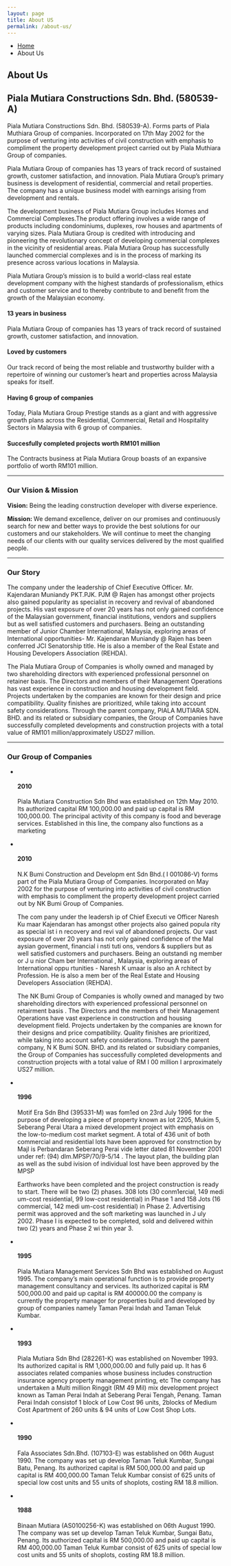 ```yaml
---
layout: page
title: About US
permalink: /about-us/
---
```


<section class="page-header">
   <div class="container">
      <div class="row">
         <div class="col-md-12">
            <ul class="breadcrumb">
               <li><a href="{{ site.baseurl }}/">Home</a></li>
               <li class="active">About Us</li>
            </ul>
         </div>
      </div>
      <div class="row">
         <div class="col-md-12">
            <h1>About Us</h1>
         </div>
      </div>
   </div>
</section>
<div class="container">
   <div class="row">
      <div class="col-md-12">
         <h2 class="word-rotator-title">
            Piala Mutiara Constructions Sdn. Bhd. (580539-A) <strong>
            </strong>
         </h2>
      </div>
   </div>
   <div class="row">
      <div class="col-md-12">
         <p>
            Piala Mutiara Constructions Sdn. Bhd. (580539-A). Forms parts of Piala Muthiara Group of companies.  Incorporated on 17th May 2002 for the purpose of venturing into activities of civil construction with emphasis to compliment the property development project carried out by Piala Muthiara Group of companies.
         </p>
         <p>Piala Mutiara Group of companies has 13 years of track record of sustained growth, customer satisfaction, and innovation. Piala Mutiara Group’s  primary business is development of residential, commercial and retail properties. The company has a unique business model with earnings arising from development and rentals.</p>
         <p>The development business of Piala Mutiara Group includes Homes and Commercial Complexes.The product offering involves a wide range of products including condominiums, duplexes, row houses and apartments of varying sizes. Piala Mutiara Group is credited with introducing and pioneering the revolutionary concept of developing commercial complexes in the vicinity of residential areas. Piala Mutiara Group has successfully launched commercial complexes and is in the process of marking its presence across various locations in Malaysia.</p>
         <p>Piala Mutiara Group’s mission is to build a world-class real estate development company with the highest standards of professionalism, ethics and customer service and to thereby contribute to and benefit from the growth of the Malaysian economy.</p>
      </div>
   </div>
   <div class="row">
      <div class="row mt-xlg mb-xl">
         <div class="col-md-6">
            <div class="feature-box feature-box-style-2">
               <div class="feature-box-icon">
                  <i class="fa fa-star"></i>
               </div>
               <div class="feature-box-info">
                  <h4 class="heading-primary mb-xs">13 years in business</h4>
                  <p>Piala Mutiara Group of companies has 13 years of track record of sustained growth, customer satisfaction, and innovation.</p>
               </div>
            </div>
         </div>
         <div class="col-md-6">
            <div class="feature-box feature-box-style-2">
               <div class="feature-box-icon">
                  <i class="fa fa-heart"></i>
               </div>
               <div class="feature-box-info">
                  <h4 class="heading-primary mb-xs">Loved by customers</h4>
                  <p>Our track record of being the most reliable and trustworthy builder with a repertoire of winning our customer’s heart and properties across Malaysia speaks for itself.</p>
               </div>
            </div>
         </div>
         <div class="col-md-6">
            <div class="feature-box feature-box-style-2">
               <div class="feature-box-icon">
                  <i class="fa fa-star"></i>
               </div>
               <div class="feature-box-info">
                  <h4 class="heading-primary mb-xs">Having 6 group of companies</h4>
                  <p>Today, Piala Mutiara Group Prestige stands as a giant and with aggressive growth plans across the Residential, Commercial, Retail and Hospitality Sectors in Malaysia with 6 group of companies.</p>
               </div>
            </div>
         </div>
         <div class="col-md-6">
            <div class="feature-box feature-box-style-2">
               <div class="feature-box-icon">
                  <i class="fa fa-star"></i>
               </div>
               <div class="feature-box-info">
                  <h4 class="heading-primary mb-xs">Succesfully completed projects worth RM101 million</h4>
                  <p>The Contracts business at Piala Mutiara Group boasts of an expansive portfolio of worth RM101 million.</p>
               </div>
            </div>
         </div>
      </div>
   </div>
   <div class="row">
      <div class="col-md-12">
         <hr class="tall">
      </div>
   </div>
   <div class="row">
      <div class="col-md-12">
         <h3 class="heading-primary">Our <strong>Vision & Mission</strong></h3>
         <p><strong> Vision:</strong> Being the leading construction developer with diverse experience.</p>
         <p><strong> Mission: </strong>We demand excellence, deliver on our promises and continuously search for new and better ways to provide the best solutions for our customers and our stakeholders. We will continue to meet the changing needs of our clients with our quality services delivered by the most qualified people.</p>
      </div>
   </div>
   <div class="row">
      <div class="col-md-12">
         <hr class="tall">
      </div>
   </div>
   <div class="row">
      <div class="col-md-12">
         <h3 class="heading-primary">Our <strong>Story</strong></h3>
         <p>The company under the leadership of Chief Executive Officer. Mr. Kajendaran Muniandy PKT.PJK. PJM @ Rajen has amongst other projects also gained popularity as specialist in recovery and revival of abandoned projects. His vast exposure of over 20 years has not only gained confidence of the Malaysian government, financial institutions, vendors and suppliers but as well satisfied customers and purchasers. Being an outstanding member of Junior Chamber International, Malaysia, exploring areas of International opportunities- Mr. Kajendaran Muniandy @ Rajen has been conferred JCI Senatorship title. He is also a member of the Real Estate and Housing Developers Association (REHDA).</p>
         <p>The Piala Mutiara Group of Companies is wholly owned and managed by two shareholding directors with experienced professional personnel on retainer basis. The Directors and members of their Management Operations has vast experience in construction and housing development field. Projects undertaken by the companies are known for their design and price compatibility. Quality finishes are prioritized, while taking into account safety considerations. Through the parent company, PIALA MUTIARA SDN. BHD. and its related or subsidiary companies, the Group of Companies have successfully completed developments and construction projects with a total value of RM101 million/approximately USD27 million.</p>
      </div>
   </div>
   <div class="row">
      <div class="col-md-12">
         <hr class="tall">
      </div>
   </div>
   <div class="row">
      <div class="col-md-12">
         <h3 class="heading-primary mt-xl">Our <strong>Group of Companies</strong></h3>
      </div>
   </div>
   <div class="row">
      <div class="col-md-12">
         <ul class="history">
            <li data-appear-animation="fadeInUp">
               <div class="thumb">
                  <img src="{{ site.baseurl }}/asset/images/companies/pmc.png" alt="" />
               </div>
               <div class="featured-box">
                  <div class="box-content">
                     <h4 class="heading-primary"><strong>2010</strong></h4>
                     <p><span class="label label-info">Piala Mutiara Construction Sdn Bhd</span> was established on 12th May 2010. Its authorized capital RM 100,000.00 and paid up capital is RM 100,000.00. The principal activity of this company is food and beverage services. Established in this line, the company also functions as a marketing </p>
                  </div>
               </div>
            </li>
            <li data-appear-animation="fadeInUp">
               <div class="thumb">
                  <img src="{{ site.baseurl }}/asset/images/companies/nkbumi.jpg" alt="" />
               </div>
               <div class="featured-box">
                  <div class="box-content">
                     <h4 class="heading-primary"><strong>2010</strong></h4>
                     <p><span class="label label-info">N.K Bumi Construction  and  Developm ent Sdn  Bhd.( I 001086-V)</span> forms part  of the  Piala  Mutiara Group of  Companies. Incorporated on May 2002  for  the purpose of  venturing  into activities of civil   construction    with   emphasis   to  compliment the property   development   project  carried out  by NK  Bumi  Group of Companies. </p>
                     <p>The com pany under the leadersh ip of Chief Executi ve Officer Naresh Ku maar Kajendaran has
                        amongst   other   projects   also   gained   popula rity   as   special ist   i n   recovery   and   revi val   of abandoned  projects.  Our  vast  exposure  of over  20  years  has  not  only gained  confidence  of the Mal aysian   goverment,   financial    i nsti tuti ons,   vendors   &   suppliers   but   as   well   satisfied customers  and  purchasers.   Being  an  outstandi ng    member  or  J u nior  Cham ber  International  , Malaysia,  exploring   areas  of  International  oppu rtunities   - Naresh  K umaar  is also an  A rchitect by  Profession.  He  is  also  a  mem ber  of  the  Real  Estate  and  Housing  Developers  Association (REHDA).
                     </p>
                     <p>The     NK  Bumi      Group     of     Companies      is     wholly     owned  and  managed  by  two shareholding  directors with  experienced  professional  personnel  on  retairment basis . The Directors and  the members  of their Management   Operations  have  vast experience  in  construction and  housing  development   field.  Projects  undertaken  by  the  companies are  known   for  their designs  and   price  compatibility.  Quality  finishes  are  prioritized,  while  taking     into  account safety  considerations. Through  the parent  company,  N K Bumi   SON.  BHD.  and  its  related  or subsidiary  companies,  the  Group  of  Companies  has  successfully  completed  developments  and construction  projects  with a total  value of RM I 00 million I arproximately US27  million.</p>
                  </div>
               </div>
            </li>
            <li data-appear-animation="fadeInUp">
               <div class="thumb">
                  <img src="{{ site.baseurl }}/asset/images/companies/mofti.jpg" alt="" />
               </div>
               <div class="featured-box">
                  <div class="box-content">
                     <h4 class="heading-primary"><strong>1996</strong></h4>
                     <p><span class="label label-info">Motif Era Sdn Bhd (395331-M)</span> was fom1ed on 23rd July 1996 for the purpose of developing a piece of property known as lot 2205, Mukim 5, Seberang Perai Utara a mixed development project with emphasis on the low-to-medium cost market segment. A total of 436 unit of both commercial and residential  lots have  been approved  for constrnction  by Majl is Perbandaran   Seberang  Perai  vide   letter   dated   81 November  2001  under  ref: (94) dlm.MPSP/70/9-5/14 . The layout plan, the building plan as well as the subd ivision of individual lost have been approved by the MPSP</p>
                     <p>Earthworks have been completed and the project construction is ready to start. There will be two (2) phases. 308 lots (30 conm1ercial, 149 medi um-cost residential, 99 low-cost residential) in Phase 1 and 158 Jots (16 commercial, 142 medi um-cost residential) in Phase 2. Advertising permit was approved and the soft marketing was launched in J uly 2002. Phase I is expected to be completed, sold and delivered within two (2) years and Phase 2 wi thin year 3.</p>
                  </div>
               </div>
            </li>
            <li data-appear-animation="fadeInUp">
               <div class="thumb">
                  <img src="{{ site.baseurl }}/asset/images/companies/pm-ms.png" alt="" />
               </div>
               <div class="featured-box">
                  <div class="box-content">
                     <h4 class="heading-primary"><strong>1995</strong></h4>
                     <p><span class="label label-info">Piala Mutiara Management Services Sdn Bhd</span> was established on August 1995. The company’s main operational function is to provide property management consultancy and services. Its authorized capital is RM 500,000.00 and paid up capital is RM 400000.00 the company is currently the property manager for properties build and developed by group of companies namely Taman Perai Indah and Taman Teluk Kumbar. </p>
                  </div>
               </div>
            </li>
            <li data-appear-animation="fadeInUp">
               <div class="thumb">
                  <img src="{{ site.baseurl }}/asset/images/companies/piala_Mutiara_sdn.jpg" alt="" />
               </div>
               <div class="featured-box">
                  <div class="box-content">
                     <h4 class="heading-primary"><strong>1993</strong></h4>
                     <p><span class="label label-info">Piala Mutiara Sdn Bhd (282261-K)</span> was established on November 1993. Its authorized capital is RM 1,000,000.00 and fully paid up. It has 6 associates related companies whose business includes construction insurance agency property management printing, etc The company has undertaken a Multi million Ringgit (RM 49 Mil) mix development project known as Taman Perai Indah at Seberang Perai Tengah, Penang. Taman Perai Indah consistof 1 block of Low Cost 96 units, 2blocks of Medium Cost Apartment of 260 units & 94 units of Low Cost Shop Lots. </p>
                  </div>
               </div>
            </li>
            <li data-appear-animation="fadeInUp">
               <div class="thumb">
                  <img src="{{ site.baseurl }}/asset/images/companies/fala.jpg" alt="" />
               </div>
               <div class="featured-box">
                  <div class="box-content">
                     <h4 class="heading-primary"><strong>1990</strong></h4>
                     <p><span class="label label-info">Fala Associates Sdn.Bhd. (107103-E)</span> was established on 06th August 1990. The company was set up develop Taman Teluk Kumbar, Sungai Batu, Penang. Its authorized capital is RM 500,000.00 and paid up capital is RM 400,000.00 Taman Teluk Kumbar consist of 625 units of special low cost units and 55 units of shoplots, costing RM 18.8 million. </p>
                  </div>
               </div>
            </li>
            <li data-appear-animation="fadeInUp">
               <div class="thumb">
                  <img src="{{ site.baseurl }}/asset/images/companies/binan.jpg" alt="" />
               </div>
               <div class="featured-box">
                  <div class="box-content">
                     <h4 class="heading-primary"><strong>1988</strong></h4>
                     <p><span class="label label-info">Binaan Mutiara (AS0100256-K)</span> was established on 06th August 1990. The company was set up develop Taman Teluk Kumbar, Sungai Batu, Penang. Its authorized capital is RM 500,000.00 and paid up capital is RM 400,000.00 Taman Teluk Kumbar consist of 625 units of special low cost units and 55 units of shoplots, costing RM 18.8 million. </p>
                  </div>
               </div>
            </li>
         </ul>
      </div>
   </div>
</div>

